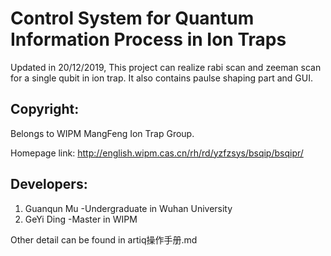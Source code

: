 # Control System for Quantum Information Process in Ion Traps

Updated in 20/12/2019, This project can realize rabi scan and zeeman scan for a single qubit in ion trap. It also contains paulse shaping part and GUI.

## Copyright:

Belongs to WIPM MangFeng Ion Trap Group.

Homepage link: http://english.wipm.cas.cn/rh/rd/yzfzsys/bsqip/bsqipr/

## Developers:

1. Guanqun Mu     -Undergraduate in Wuhan University
2. GeYi Ding     -Master in WIPM

Other detail can be found in artiq操作手册.md
